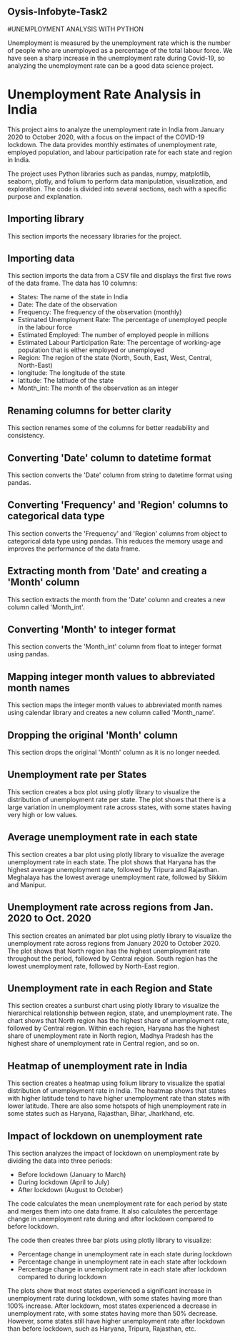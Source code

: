 ## Oysis-Infobyte-Task2
#UNEMPLOYMENT ANALYSIS WITH PYTHON

Unemployment is measured by the unemployment rate which is the number of people
who are unemployed as a percentage of the total labour force. We have seen a sharp
increase in the unemployment rate during Covid-19, so analyzing the unemployment rate
can be a good data science project. 

# Unemployment Rate Analysis in India

This project aims to analyze the unemployment rate in India from January 2020 to October 2020, with a focus on the impact of the COVID-19 lockdown. The data provides monthly estimates of unemployment rate, employed population, and labour participation rate for each state and region in India.

The project uses Python libraries such as pandas, numpy, matplotlib, seaborn, plotly, and folium to perform data manipulation, visualization, and exploration. The code is divided into several sections, each with a specific purpose and explanation.

## Importing library

This section imports the necessary libraries for the project.

## Importing data

This section imports the data from a CSV file and displays the first five rows of the data frame. The data has 10 columns:

- States: The name of the state in India
- Date: The date of the observation
- Frequency: The frequency of the observation (monthly)
- Estimated Unemployment Rate: The percentage of unemployed people in the labour force
- Estimated Employed: The number of employed people in millions
- Estimated Labour Participation Rate: The percentage of working-age population that is either employed or unemployed
- Region: The region of the state (North, South, East, West, Central, North-East)
- longitude: The longitude of the state
- latitude: The latitude of the state
- Month_int: The month of the observation as an integer

## Renaming columns for better clarity

This section renames some of the columns for better readability and consistency.

## Converting 'Date' column to datetime format

This section converts the 'Date' column from string to datetime format using pandas.

## Converting 'Frequency' and 'Region' columns to categorical data type

This section converts the 'Frequency' and 'Region' columns from object to categorical data type using pandas. This reduces the memory usage and improves the performance of the data frame.

## Extracting month from 'Date' and creating a 'Month' column

This section extracts the month from the 'Date' column and creates a new column called 'Month_int'.

## Converting 'Month' to integer format

This section converts the 'Month_int' column from float to integer format using pandas.

## Mapping integer month values to abbreviated month names

This section maps the integer month values to abbreviated month names using calendar library and creates a new column called 'Month_name'.

## Dropping the original 'Month' column

This section drops the original 'Month' column as it is no longer needed.

## Unemployment rate per States

This section creates a box plot using plotly library to visualize the distribution of unemployment rate per state. The plot shows that there is a large variation in unemployment rate across states, with some states having very high or low values.

## Average unemployment rate in each state

This section creates a bar plot using plotly library to visualize the average unemployment rate in each state. The plot shows that Haryana has the highest average unemployment rate, followed by Tripura and Rajasthan. Meghalaya has the lowest average unemployment rate, followed by Sikkim and Manipur.

## Unemployment rate across regions from Jan. 2020 to Oct. 2020

This section creates an animated bar plot using plotly library to visualize the unemployment rate across regions from January 2020 to October 2020. The plot shows that North region has the highest unemployment rate throughout the period, followed by Central region. South region has the lowest unemployment rate, followed by North-East region.

## Unemployment rate in each Region and State

This section creates a sunburst chart using plotly library to visualize the hierarchical relationship between region, state, and unemployment rate. The chart shows that North region has the highest share of unemployment rate, followed by Central region. Within each region, Haryana has the highest share of unemployment rate in North region, Madhya Pradesh has the highest share of unemployment rate in Central region, and so on.

## Heatmap of unemployment rate in India

This section creates a heatmap using folium library to visualize the spatial distribution of unemployment rate in India. The heatmap shows that states with higher latitude tend to have higher unemployment rate than states with lower latitude. There are also some hotspots of high unemployment rate in some states such as Haryana, Rajasthan, Bihar, Jharkhand, etc.

## Impact of lockdown on unemployment rate

This section analyzes the impact of lockdown on unemployment rate by dividing the data into three periods:

- Before lockdown (January to March)
- During lockdown (April to July)
- After lockdown (August to October)

The code calculates the mean unemployment rate for each period by state and merges them into one data frame. It also calculates the percentage change in unemployment rate during and after lockdown compared to before lockdown.

The code then creates three bar plots using plotly library to visualize:

- Percentage change in unemployment rate in each state during lockdown
- Percentage change in unemployment rate in each state after lockdown
- Percentage change in unemployment rate in each state after lockdown compared to during lockdown

The plots show that most states experienced a significant increase in unemployment rate during lockdown, with some states having more than 100% increase. After lockdown, most states experienced a decrease in unemployment rate, with some states having more than 50% decrease. However, some states still have higher unemployment rate after lockdown than before lockdown, such as Haryana, Tripura, Rajasthan, etc.
